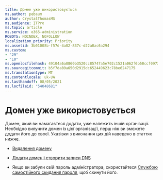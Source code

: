 ```yaml
---
title: Домен уже використовується
ms.author: pebaum
author: CrystalThomasMS
ms.audience: ITPro
ms.topic: article
ms.service: o365-administration
ROBOTS: NOINDEX, NOFOLLOW
localization_priority: Priority
ms.assetid: 3b01008b-f57d-4a82-837c-d22a0ac6a294
ms.custom:
- "29"
- "10"
ms.openlocfilehash: 49104a6a8860b3520cc85747a5e702c1521a062f6b50ccf09738c4f0343d528e
ms.sourcegitcommit: b5f7da89a650d2915dc652449623c78be6247175
ms.translationtype: MT
ms.contentlocale: uk-UA
ms.lasthandoff: 08/05/2021
ms.locfileid: "54048681"
---
```

# <a name="the-domain-is-already-in-use"></a>Домен уже використовується

Домен, який ви намагаєтеся додати, уже належить іншій організації. Необхідно вилучити домен із цієї організації, перш ніж ви зможете додати його до своєї. Указівки з виконання цих дій наведено в статтях нижче.
  
- [Видалення домену](https://docs.microsoft.com/microsoft-365/admin/get-help-with-domains/remove-a-domain)

- [Додати домен і створити записи DNS](https://docs.microsoft.com/microsoft-365/admin/get-help-with-domains/create-dns-records-at-any-dns-hosting-provider)

- Якщо ви забули свій пароль адміністратора, скористайтеся [Службою самостійного скидання пароля](https://passwordreset.microsoftonline.com/), щоб скинути його.
